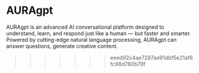 
# AURAgpt
AURAgpt is an advanced AI conversational platform designed to understand, learn, and respond just like a human — but faster and smarter. Powered by cutting-edge natural language processing, AURAgpt can answer questions, generate creative content.
>>>>>>> eeed92c4ae7287ae91dbf5e21af6fc98d780b79f
